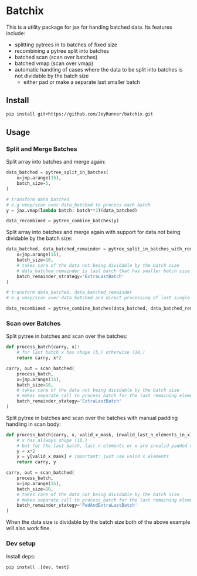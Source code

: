 # Batchix
This is a utility package for jax for handing batched data.
Its features include:
 - splitting pytrees in to batches of fixed size 
 - recombining a pytree split into batches
 - batched scan (scan over batches)
 - batched vmap (scan over vmap)
 - automatic handling of cases where the data to be split into batches is not dividable by the batch size
    - either pad or make a separate last smaller batch

## Install
```bash
pip install git+https://github.com/JeyRunner/batchix.git
```

## Usage
### Split and Merge Batches

Split array into batches and merge again:
```python
data_batched = pytree_split_in_batches(
    x=jnp.arange(15),
    batch_size=5,
)

# transform data_batched
# e.g vmap/scan over data_batched to process each batch
y = jax.vmap(lambda batch: batch**2)(data_batched)

data_recombined = pytree_combine_batches(y)
```

Split array into batches and merge again with support for data not being dividable by the batch size:
```python
data_batched, data_batched_remainder = pytree_split_in_batches_with_remainder(
    x=jnp.arange(15),
    batch_size=10,
    # takes care of the data not being dividable by the batch size
    # data_batched_remainder is last batch that has smaller batch size
    batch_remainder_strategy='ExtraLastBatch'
)

# transform data_batched, data_batched_remainder
# e.g vmap/scan over data_batched and direct processing of last single batch data_batched_remainder

data_recombined = pytree_combine_batches(data_batched, data_batched_remainder)
```

### Scan over Batches
Split pytree in batches and scan over the batches:
```python
def process_batch(carry, x):
    # for last batch x has shape (5,) otherwise (10,)
    return carry, x*2

carry, out = scan_batched(
    process_batch,
    x=jnp.arange(15),
    batch_size=10,
    # takes care of the data not being dividable by the batch size
    # makes separate call to process_batch for the last remaining elements
    batch_remainder_stategy='ExtraLastBatch'
)
```

Split pytree in batches and scan over the batches with manual padding handling in scan body:
```python
def process_batch(carry, x, valid_x_mask, invalid_last_n_elements_in_x):
    # x has allways shape (10,)
    # but for the last batch, last n elements or x are invalid padded values
    y = x*2
    y = y[valid_x_mask] # important: just use valid x elements
    return carry, y

carry, out = scan_batched(
    process_batch,
    x=jnp.arange(15),
    batch_size=10,
    # takes care of the data not being dividable by the batch size
    # makes separate call to process_batch for the last remaining elements
    batch_remainder_stategy='PadAndExtraLastBatch'
)
```
When the data size is dividable by the batch size both of the above example will also work fine.


### Dev setup
Install deps:
```bash
pip install .[dev, test]
```